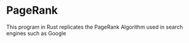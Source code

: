 # PageRank
 This program in Rust replicates the PageRank Algorithm used in search engines such as Google
